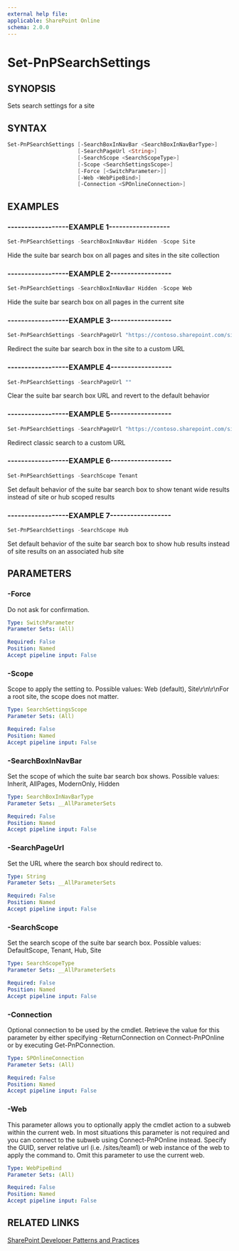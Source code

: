 ```yaml
---
external help file:
applicable: SharePoint Online
schema: 2.0.0
---
```

# Set-PnPSearchSettings

## SYNOPSIS
Sets search settings for a site

## SYNTAX 

```powershell
Set-PnPSearchSettings [-SearchBoxInNavBar <SearchBoxInNavBarType>]
                      [-SearchPageUrl <String>]
                      [-SearchScope <SearchScopeType>]
                      [-Scope <SearchSettingsScope>]
                      [-Force [<SwitchParameter>]]
                      [-Web <WebPipeBind>]
                      [-Connection <SPOnlineConnection>]
```

## EXAMPLES

### ------------------EXAMPLE 1------------------
```powershell
Set-PnPSearchSettings -SearchBoxInNavBar Hidden -Scope Site
```

Hide the suite bar search box on all pages and sites in the site collection

### ------------------EXAMPLE 2------------------
```powershell
Set-PnPSearchSettings -SearchBoxInNavBar Hidden -Scope Web
```

Hide the suite bar search box on all pages in the current site

### ------------------EXAMPLE 3------------------
```powershell
Set-PnPSearchSettings -SearchPageUrl "https://contoso.sharepoint.com/sites/mysearch/SitePages/search.aspx"
```

Redirect the suite bar search box in the site to a custom URL

### ------------------EXAMPLE 4------------------
```powershell
Set-PnPSearchSettings -SearchPageUrl ""
```

Clear the suite bar search box URL and revert to the default behavior

### ------------------EXAMPLE 5------------------
```powershell
Set-PnPSearchSettings -SearchPageUrl "https://contoso.sharepoint.com/sites/mysearch/SitePages/search.aspx" -Scope Site
```

Redirect classic search to a custom URL

### ------------------EXAMPLE 6------------------
```powershell
Set-PnPSearchSettings -SearchScope Tenant
```

Set default behavior of the suite bar search box to show tenant wide results instead of site or hub scoped results

### ------------------EXAMPLE 7------------------
```powershell
Set-PnPSearchSettings -SearchScope Hub
```

Set default behavior of the suite bar search box to show hub results instead of site results on an associated hub site

## PARAMETERS

### -Force
Do not ask for confirmation.

```yaml
Type: SwitchParameter
Parameter Sets: (All)

Required: False
Position: Named
Accept pipeline input: False
```

### -Scope
Scope to apply the setting to. Possible values: Web (default), Site\r\n\r\nFor a root site, the scope does not matter.

```yaml
Type: SearchSettingsScope
Parameter Sets: (All)

Required: False
Position: Named
Accept pipeline input: False
```

### -SearchBoxInNavBar
Set the scope of which the suite bar search box shows. Possible values: Inherit, AllPages, ModernOnly, Hidden

```yaml
Type: SearchBoxInNavBarType
Parameter Sets: __AllParameterSets

Required: False
Position: Named
Accept pipeline input: False
```

### -SearchPageUrl
Set the URL where the search box should redirect to.

```yaml
Type: String
Parameter Sets: __AllParameterSets

Required: False
Position: Named
Accept pipeline input: False
```

### -SearchScope
Set the search scope of the suite bar search box. Possible values: DefaultScope, Tenant, Hub, Site

```yaml
Type: SearchScopeType
Parameter Sets: __AllParameterSets

Required: False
Position: Named
Accept pipeline input: False
```

### -Connection
Optional connection to be used by the cmdlet. Retrieve the value for this parameter by either specifying -ReturnConnection on Connect-PnPOnline or by executing Get-PnPConnection.

```yaml
Type: SPOnlineConnection
Parameter Sets: (All)

Required: False
Position: Named
Accept pipeline input: False
```

### -Web
This parameter allows you to optionally apply the cmdlet action to a subweb within the current web. In most situations this parameter is not required and you can connect to the subweb using Connect-PnPOnline instead. Specify the GUID, server relative url (i.e. /sites/team1) or web instance of the web to apply the command to. Omit this parameter to use the current web.

```yaml
Type: WebPipeBind
Parameter Sets: (All)

Required: False
Position: Named
Accept pipeline input: False
```

## RELATED LINKS

[SharePoint Developer Patterns and Practices](https://aka.ms/sppnp)
